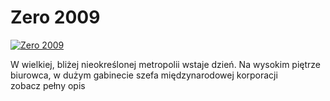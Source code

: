 Zero 2009 
=============
[![Zero 2009 ](http://vidos.pl/images/player.gif)](http://vidos.pl/zero-2009)

 W wielkiej, bliżej nieokreślonej metropolii wstaje dzień. Na wysokim piętrze biurowca, w dużym gabinecie szefa międzynarodowej korporacji zobacz pełny opis
